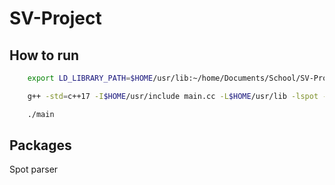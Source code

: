 # SV-Project

## How to run

```sh
    export LD_LIBRARY_PATH=$HOME/usr/lib:~/home/Documents/School/SV-Project/packages/spot-2.12.1/
```

```sh
    g++ -std=c++17 -I$HOME/usr/include main.cc -L$HOME/usr/lib -lspot -o main
```

```sh
    ./main
```

## Packages

Spot parser 
